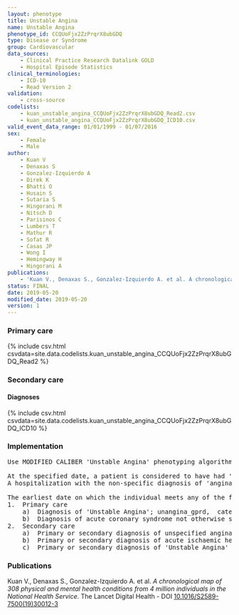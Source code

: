 ```yaml
---
layout: phenotype
title: Unstable Angina
name: Unstable Angina
phenotype_id: CCQUoFjx2ZzPrqrX8ubGDQ 
type: Disease or Syndrome
group: Cardiovascular
data_sources: 
    - Clinical Practice Research Datalink GOLD
    - Hospital Episode Statistics
clinical_terminologies: 
    - ICD-10
    - Read Version 2
validation: 
    - cross-source
codelists: 
    - kuan_unstable_angina_CCQUoFjx2ZzPrqrX8ubGDQ_Read2.csv
    - kuan_unstable_angina_CCQUoFjx2ZzPrqrX8ubGDQ_ICD10.csv
valid_event_data_range: 01/01/1999 - 01/07/2016
sex: 
    - Female
    - Male
author: 
    - Kuan V
    - Denaxas S
    - Gonzalez-Izquierdo A
    - Direk K
    - Bhatti O
    - Husain S
    - Sutaria S
    - Hingorani M
    - Nitsch D
    - Parisinos C
    - Lumbers T
    - Mathur R
    - Sofat R
    - Casas JP
    - Wong I
    - Hemingway H
    - Hingorani A
publications: 
    - 'Kuan V., Denaxas S., Gonzalez-Izquierdo A. et al. A chronological map of 308 physical and mental health conditions from 4 million individuals in the National Health Service. The Lancet Digital Health - DOI: 10.1016/S2589-7500(19)30012-3' 
status: FINAL
date: 2019-05-20
modified_date: 2019-05-20
version: 1
---
```

### Primary care 
{% include csv.html csvdata=site.data.codelists.kuan_unstable_angina_CCQUoFjx2ZzPrqrX8ubGDQ_Read2 %}
### Secondary care 
#### Diagnoses 
{% include csv.html csvdata=site.data.codelists.kuan_unstable_angina_CCQUoFjx2ZzPrqrX8ubGDQ_ICD10 %}
### Implementation 
<pre>Use MODIFIED CALIBER 'Unstable Angina' phenotyping algorithm:

At the specified date, a patient is considered to have had 'Unstable Angina' IF they meet the criteria for any of the following on or before the specified date: 
A hospitalization with the non-specific diagnosis of 'angina' as the primary diagnosis, where there is no procedure giving a reason for admission (PCI or CABG), is considered to be 'Unstable Angina'.

The earliest date on which the individual meets any of the following criteria on or before the specified date is defined as the first event date:
1.	Primary care
    a)	Diagnosis of 'Unstable Angina'; unangina_gprd,  category 2, 3
    b)	Diagnosis of acute coronary syndrome not otherwise specified; acs_gprd, category 3
2.	Secondary care
    a)	Primary or secondary diagnosis of unspecified angina (ICD-10 I20.9) during a hospitalization that did not have a PCI or CABG procedure performed
    b)	Primary or secondary diagnosis of acute ischaemic heart disease during a hospitalization; acute_ihd_hes, category 3
    c)	Primary or secondary diagnosis of 'Unstable Angina' during a hospitalization; uangina_hes, category 1</pre> 
 
### Publications 
Kuan V., Denaxas S., Gonzalez-Izquierdo A. et al. _A chronological map of 308 physical and mental health conditions from 4 million individuals in the National Health Service_. The Lancet Digital Health - DOI <a href='https://www.thelancet.com/journals/landig/article/PIIS2589-7500(19)30012-3/fulltext'>10.1016/S2589-7500(19)30012-3</a>